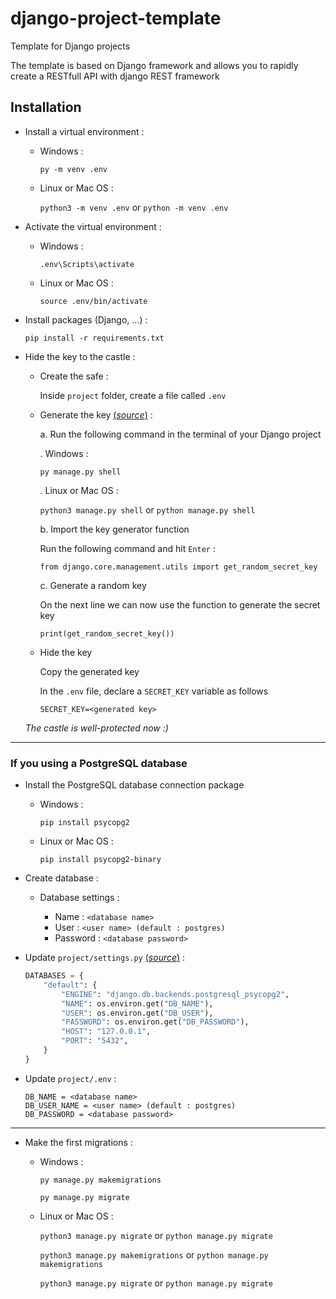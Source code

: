 # django-project-template

Template for Django projects

The template is based on Django framework and allows you to rapidly create a RESTfull API with django REST framework

## Installation

- Install a virtual environment :
  
  - Windows :
    
    `py -m venv .env`
    
  - Linux or Mac OS :
    
    `python3 -m venv .env` or `python -m venv .env`
    
- Activate the virtual environment :
  
  - Windows :
    
    `.env\Scripts\activate`
    
  - Linux or Mac OS :
    
    `source .env/bin/activate`
    
- Install packages (Django, ...) :
  
  `pip install -r requirements.txt`

- Hide the key to the castle :

  - Create the safe :
  
     Inside `project` folder, create a file called `.env`
    
  - Generate the key [(*source*)](https://codinggear.blog/django-generate-secret-key/?utm_content=cmp-true/) :
  
     a. Run the following command in the terminal of your Django project
    
     . Windows :
    
      `py manage.py shell`
     
     . Linux or Mac OS :
     
      `python3 manage.py shell` or `python manage.py shell`
     
     b. Import the key generator function
    
     Run the following command and hit `Enter` :
    
      `from django.core.management.utils import get_random_secret_key`
      
     c. Generate a random key
     
     On the next line we can now use the function to generate the secret key
     
      `print(get_random_secret_key())`
      
     
   - Hide the key
   
     Copy the generated key
     
     In the `.env` file, declare a `SECRET_KEY` variable as follows
     
      `SECRET_KEY=<generated key>`
      
   *The castle is well-protected now :)*

---

### If you using a PostgreSQL database

- Install the PostgreSQL database connection package
  
  - Windows :
    
    `pip install psycopg2`
    
  - Linux or Mac OS :
    
    `pip install psycopg2-binary`
    
- Create database :
  
  - Database settings :
    
    - Name : ``<database name>``
    - User : ``<user name> (default : postgres)``
    - Password : ``<database password>``
  
- Update `project/settings.py` [(*source*)](https://codinggear.blog/django-environment-variables/) :
  
  ```python
  DATABASES = {
      "default": {
          "ENGINE": "django.db.backends.postgresql_psycopg2",
          "NAME": os.environ.get("DB_NAME"),
          "USER": os.environ.get("DB_USER"),
          "PASSWORD": os.environ.get("DB_PASSWORD"),
          "HOST": "127.0.0.1",
          "PORT": "5432",
      }
  }
  ```
  
- Update `project/.env` :
  
  ```
  DB_NAME = <database name>
  DB_USER_NAME = <user name> (default : postgres)
  DB_PASSWORD = <database password>
  ```

---

- Make the first migrations :
  
  - Windows :
    
    `py manage.py makemigrations`
    
    `py manage.py migrate`
    
  - Linux or Mac OS :
    
    `python3 manage.py migrate` or `python manage.py migrate`
    
    `python3 manage.py makemigrations` or `python manage.py makemigrations`
    
    `python3 manage.py migrate` or `python manage.py migrate`
